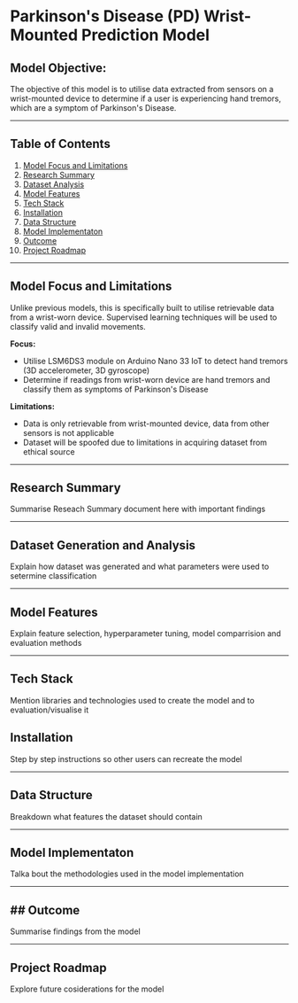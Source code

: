 
# Parkinson's Disease (PD) Wrist-Mounted Prediction Model

## Model Objective:
The objective of this model is to utilise data extracted from sensors on a wrist-mounted device to determine if a user is experiencing hand tremors, which are a symptom of Parkinson's Disease.

---

## Table of Contents
1. [Model Focus and Limitations](#model-focus-and-limitations)
2. [Research Summary](#research-summary)
3. [Dataset Analysis](#dataset-analysis)
4. [Model Features](#model-features)
5. [Tech Stack](#tech-stack)
6. [Installation](#installation)
7. [Data Structure](#data-structure)
8. [Model Implementaton](#model-implementation)
9. [Outcome](#outcome)
10. [Project Roadmap](#project-roadmap)

---

## Model Focus and Limitations

Unlike previous models, this is specifically built to utilise retrievable data from a wrist-worn device. Supervised learning techniques will be used to classify valid and invalid movements.

**Focus:**
- Utilise LSM6DS3 module on Arduino Nano 33 IoT to detect hand tremors (3D accelerometer, 3D gyroscope)
- Determine if readings from wrist-worn device are hand tremors and classify them as symptoms of Parkinson's Disease

**Limitations:**
- Data is only retrievable from wrist-mounted device, data from other sensors is not applicable
- Dataset will be spoofed due to limitations in acquiring dataset from ethical source

---

## Research Summary

Summarise Reseach Summary document here with important findings

---

## Dataset Generation and Analysis

Explain how dataset was generated and what parameters were used to setermine classification

---

## Model Features

Explain feature selection, hyperparameter tuning, model comparrision and evaluation methods

---

## Tech Stack

Mention libraries and technologies used to create the model and to evaluation/visualise it

## Installation

Step by step instructions so other users can recreate the model

---

## Data Structure

Breakdown what features the dataset should contain

---

## Model Implementaton

Talka bout the methodologies used in the model implementation

---

## ## **Outcome**

Summarise findings from the model

---

## Project Roadmap

Explore future cosiderations for the model